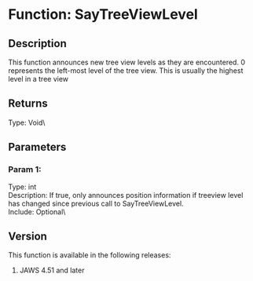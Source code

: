 # Function: SayTreeViewLevel

## Description

This function announces new tree view levels as they are encountered. 0
represents the left-most level of the tree view. This is usually the
highest level in a tree view

## Returns

Type: Void\

## Parameters

### Param 1:

Type: int\
Description: If true, only announces position information if treeview
level has changed since previous call to SayTreeViewLevel.\
Include: Optional\

## Version

This function is available in the following releases:

1.  JAWS 4.51 and later
